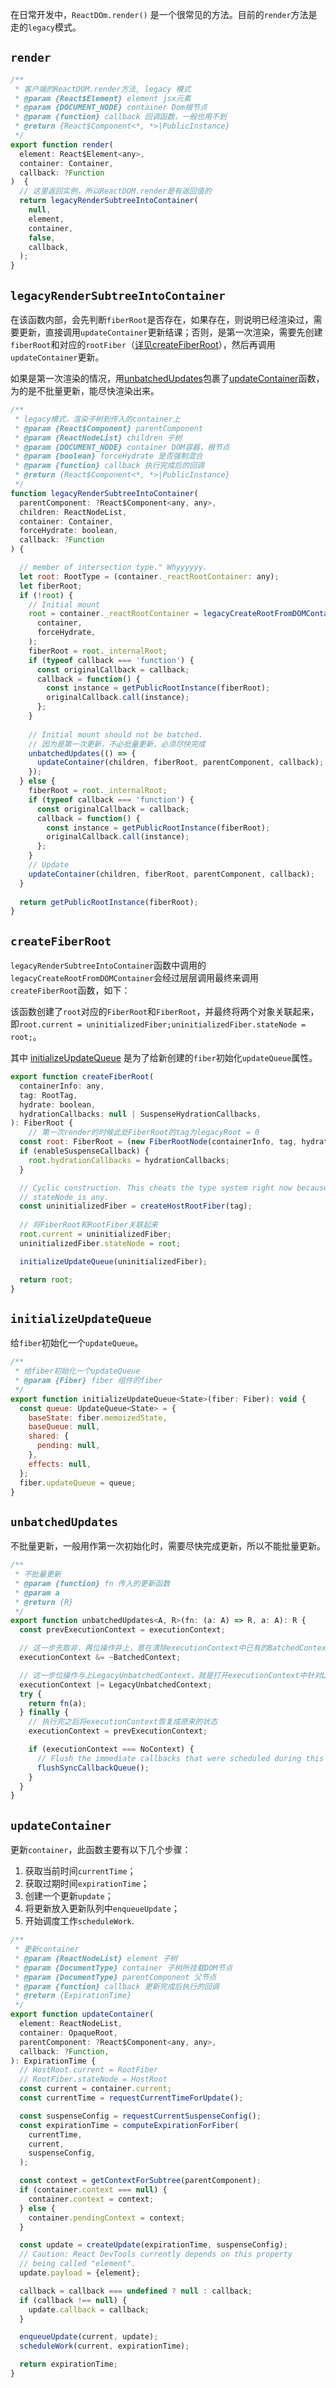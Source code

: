 在日常开发中，`ReactDOm.render()` 是一个很常见的方法。目前的`render`方法是走的`legacy`模式。

## `render`

```javascript
/**
 * 客户端的ReactDOM.render方法, legacy 模式
 * @param {React$Element} element jsx元素
 * @param {DOCUMENT_NODE} container Dom根节点
 * @param {function} callback 回调函数，一般也用不到
 * @return {React$Component<*, *>|PublicInstance}
 */
export function render(
  element: React$Element<any>,
  container: Container,
  callback: ?Function
)  {
  // 这里返回实例，所以ReactDOM.render是有返回值的
  return legacyRenderSubtreeIntoContainer(
    null,
    element,
    container,
    false,
    callback,
  );
}
```

## `legacyRenderSubtreeIntoContainer`

在该函数内部，会先判断`fiberRoot`是否存在，如果存在，则说明已经渲染过，需要更新，直接调用`updateContainer`更新结课；否则，是第一次渲染，需要先创建`fiberRoot`和对应的`rootFiber`（[详见createFiberRoot](#createFiberRoot)），然后再调用`updateContainer`更新。

如果是第一次渲染的情况，用[unbatchedUpdates](#unbatchedUpdates)包裹了[updateContainer](#updateContainer)函数，为的是不批量更新，能尽快渲染出来。

```javascript
/**
 * legacy模式，渲染子树到传入的container上
 * @param {React$Component} parentComponent
 * @param {ReactNodeList} children 子树
 * @param {DOCUMENT_NODE} container DOM容器，根节点
 * @param {boolean} forceHydrate 是否强制混合
 * @param {function} callback 执行完成后的回调
 * @return {React$Component<*, *>|PublicInstance}
 */
function legacyRenderSubtreeIntoContainer(
  parentComponent: ?React$Component<any, any>,
  children: ReactNodeList,
  container: Container,
  forceHydrate: boolean,
  callback: ?Function
) {

  // member of intersection type." Whyyyyyy.
  let root: RootType = (container._reactRootContainer: any);
  let fiberRoot;
  if (!root) {
    // Initial mount
    root = container._reactRootContainer = legacyCreateRootFromDOMContainer(
      container,
      forceHydrate,
    );
    fiberRoot = root._internalRoot;
    if (typeof callback === 'function') {
      const originalCallback = callback;
      callback = function() {
        const instance = getPublicRootInstance(fiberRoot);
        originalCallback.call(instance);
      };
    }
    
    // Initial mount should not be batched.
    // 因为是第一次更新，不必批量更新，必须尽快完成
    unbatchedUpdates(() => {
      updateContainer(children, fiberRoot, parentComponent, callback);
    });
  } else {
    fiberRoot = root._internalRoot;
    if (typeof callback === 'function') {
      const originalCallback = callback;
      callback = function() {
        const instance = getPublicRootInstance(fiberRoot);
        originalCallback.call(instance);
      };
    }
    // Update
    updateContainer(children, fiberRoot, parentComponent, callback);
  }
  
  return getPublicRootInstance(fiberRoot);
}
```

## `createFiberRoot`

`legacyRenderSubtreeIntoContainer`函数中调用的`legacyCreateRootFromDOMContainer`会经过层层调用最终来调用`createFiberRoot`函数，如下：

该函数创建了`root`对应的`FiberRoot`和`FiberRoot`，并最终将两个对象关联起来，即`root.current = uninitializedFiber;uninitializedFiber.stateNode = root;`。

其中 [initializeUpdateQueue](#initializeUpdateQueue) 是为了给新创建的`fiber`初始化`updateQueue`属性。

```javascript
export function createFiberRoot(
  containerInfo: any,
  tag: RootTag,
  hydrate: boolean,
  hydrationCallbacks: null | SuspenseHydrationCallbacks,
): FiberRoot {
	// 第一次render的时候此处FiberRoot的tag为legacyRoot = 0
  const root: FiberRoot = (new FiberRootNode(containerInfo, tag, hydrate): any);
  if (enableSuspenseCallback) {
    root.hydrationCallbacks = hydrationCallbacks;
  }

  // Cyclic construction. This cheats the type system right now because
  // stateNode is any.
  const uninitializedFiber = createHostRootFiber(tag);
  
  // 将FiberRoot和RootFiber关联起来
  root.current = uninitializedFiber;
  uninitializedFiber.stateNode = root;

  initializeUpdateQueue(uninitializedFiber);

  return root;
}
```

## `initializeUpdateQueue`

给`fiber`初始化一个`updateQueue`。

```javascript
/**
 * 给fiber初始化一个updateQueue
 * @param {Fiber} fiber 组件的fiber
 */
export function initializeUpdateQueue<State>(fiber: Fiber): void {
  const queue: UpdateQueue<State> = {
    baseState: fiber.memoizedState,
    baseQueue: null,
    shared: {
      pending: null,
    },
    effects: null,
  };
  fiber.updateQueue = queue;
}
```


## `unbatchedUpdates`

不批量更新，一般用作第一次初始化时，需要尽快完成更新，所以不能批量更新。

```javascript
/**
 * 不批量更新
 * @param {function} fn 传入的更新函数
 * @param a
 * @return {R}
 */
export function unbatchedUpdates<A, R>(fn: (a: A) => R, a: A): R {
  const prevExecutionContext = executionContext;

  // 这一步先取非，再位操作并上，意在清除executionContext中已有的BatchedContext位，相当于一个清除作用
  executionContext &= ~BatchedContext;

  // 这一步位操作与上LegacyUnbatchedContext，就是打开executionContext中针对LegacyUnbatchedContext的开关
  executionContext |= LegacyUnbatchedContext;
  try {
    return fn(a);
  } finally {
    // 执行完之后将executionContext恢复成原来的状态
    executionContext = prevExecutionContext;

    if (executionContext === NoContext) {
      // Flush the immediate callbacks that were scheduled during this batch
      flushSyncCallbackQueue();
    }
  }
}
```

## `updateContainer`

更新`container`，此函数主要有以下几个步骤：

1. 获取当前时间`currentTime`；
2. 获取过期时间`expirationTime`；
3. 创建一个更新`update`；
4. 将更新放入更新队列中`enqueueUpdate`；
5. 开始调度工作`scheduleWork`.

```javascript
/**
 * 更新container
 * @param {ReactNodeList} element 子树
 * @param {DocumentType} container 子树所挂载DOM节点
 * @param {DocumentType} parentComponent 父节点
 * @param {function} callback 更新完成后执行的回调
 * @return {ExpirationTime}
 */
export function updateContainer(
  element: ReactNodeList,
  container: OpaqueRoot,
  parentComponent: ?React$Component<any, any>,
  callback: ?Function,
): ExpirationTime {
  // HostRoot.current = RootFiber
  // RootFiber.stateNode = HostRoot
  const current = container.current;
  const currentTime = requestCurrentTimeForUpdate();

  const suspenseConfig = requestCurrentSuspenseConfig();
  const expirationTime = computeExpirationForFiber(
    currentTime,
    current,
    suspenseConfig,
  );

  const context = getContextForSubtree(parentComponent);
  if (container.context === null) {
    container.context = context;
  } else {
    container.pendingContext = context;
  }

  const update = createUpdate(expirationTime, suspenseConfig);
  // Caution: React DevTools currently depends on this property
  // being called "element".
  update.payload = {element};

  callback = callback === undefined ? null : callback;
  if (callback !== null) {
    update.callback = callback;
  }

  enqueueUpdate(current, update);
  scheduleWork(current, expirationTime);

  return expirationTime;
}
```
